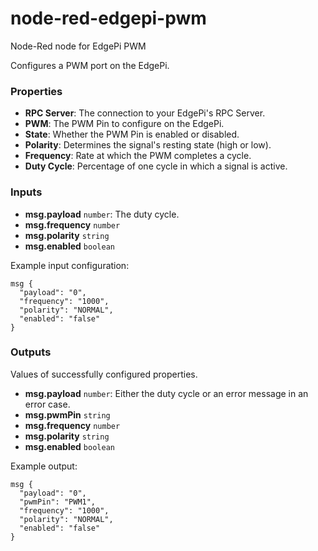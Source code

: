 # node-red-edgepi-pwm
Node-Red node for EdgePi PWM

Configures a PWM port on the EdgePi.

### Properties

- **RPC Server**:
  The connection to your EdgePi's RPC Server.
- **PWM**:
  The PWM Pin to configure on the EdgePi.
- **State**:
  Whether the PWM Pin is enabled or disabled.
- **Polarity**:
  Determines the signal's resting state (high or low).
- **Frequency**:
  Rate at which the PWM completes a cycle.
- **Duty Cycle**:
  Percentage of one cycle in which a signal is active.

### Inputs

- **msg.payload** `number`:
  The duty cycle.
- **msg.frequency** `number`
- **msg.polarity** `string`
- **msg.enabled** `boolean`

Example input configuration:
```
msg {
  "payload": "0",
  "frequency": "1000",
  "polarity": "NORMAL",
  "enabled": "false"
}
```

### Outputs

Values of successfully configured properties.

- **msg.payload** `number`:
  Either the duty cycle or an error message in an error case.
- **msg.pwmPin** `string`
- **msg.frequency** `number`
- **msg.polarity** `string`
- **msg.enabled** `boolean`

Example output:
```
msg {
  "payload": "0",
  "pwmPin": "PWM1",
  "frequency": "1000",
  "polarity": "NORMAL",
  "enabled": "false"
}
```